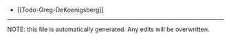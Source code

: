 * [[Todo-Greg-DeKoenigsberg]]


*****
NOTE: this file is automatically generated. Any edits will be overwritten.
